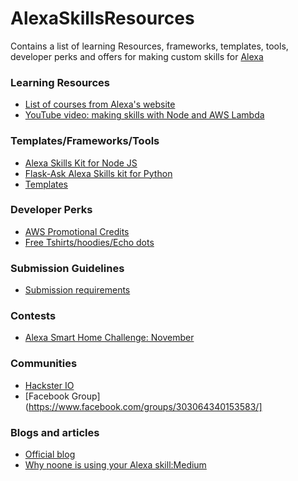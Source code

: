 # AlexaSkillsResources
Contains a list of learning Resources, frameworks, templates, tools, developer perks and offers for making custom skills for [Alexa](https://developer.amazon.com/alexa)

### Learning Resources
* [List of courses from Alexa's website](https://developer.amazon.com/alexa-skills-kit/alexa-skills-developer-training)
* [YouTube video: making skills with Node and AWS Lambda](https://www.youtube.com/watch?v=zt9WdE5kR6g)

### Templates/Frameworks/Tools
* [Alexa Skills Kit for Node JS](https://github.com/alexa/alexa-skills-kit-sdk-for-nodejs)
* [Flask-Ask Alexa Skills kit for Python](https://github.com/johnwheeler/flask-ask)
* [Templates](https://developer.amazon.com/alexa-skills-kit/tutorials)

### Developer Perks
* [AWS Promotional Credits](https://developer.amazon.com/alexa-skills-kit/alexa-aws-credits)
* [Free Tshirts/hoodies/Echo dots](https://developer.amazon.com/alexa-skills-kit/alexa-developer-skill-promotion)

### Submission Guidelines
* [Submission requirements](https://developer.amazon.com/docs/custom-skills/certification-requirements-for-custom-skills.html)

### Contests
* [Alexa Smart Home Challenge: November](https://www.hackster.io/contests/alexasmarthome)

### Communities
* [Hackster IO](https://www.hackster.io/amazon-alexa)
* [Facebook Group](https://www.facebook.com/groups/303064340153583/]

### Blogs and articles
* [Official blog](https://developer.amazon.com/blogs/alexa/)
* [Why noone is using your Alexa skill:Medium](https://medium.com/the-mission/nobody-cares-about-your-amazon-alexa-skill-ac14bd080327)
